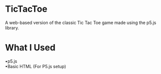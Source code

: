 # TicTacToe
A web-based version of the classic Tic Tac Toe game made using the p5.js library.

# What I Used
•p5.js  
•Basic HTML (For P5.js setup)
